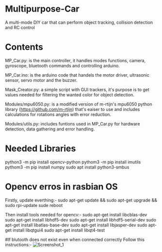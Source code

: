 # Multipurpose-Car
A multi-mode DIY car that can perform object tracking, collision detection and RC control

# Contents
MP_Car.py: is the main controller, it handles modes functions, camera, gyroscope, bluetooth commands and controlling arduino.

MP_Car.ino: is the arduino code that handels the motor driver, ultrasonic sensor, servo motor and the buzzer.

Mask_Creator.py: a simple script with GUI trackers, it's purpose is to get values needed for filtering the wanted color for object detection.

Modules/mpu6050.py: is a modified version of m-rtijn's mpu6050 python library (https://github.com/m-rtijn) that's eaiser to use and includes calculations for rotations angles with error reduction.

Modules/utils.py: includes funtions used in MP_Car.py for hardware detection, data gathering and error handling.

# Needed Libraries
python3 -m pip install opencv-python
pythom3 -m pip install imutils
pythom3 -m pip install numpy
sudo apt install python3-smbus

# Opencv erros in rasbian OS
Firstly, update everthing:-
sudo apt-get update && sudo apt-get upgrade && sudo rpi-update
sude reboot

Then install tools needed for opencv:-
sudo apt-get install libcblas-dev
sudo apt-get install libhdf5-dev
sudo apt-get install libhdf5-serial-dev
sudo apt-get install libatlas-base-dev
sudo apt-get install libjasper-dev 
sudo apt-get install libqtgui4 
sudo apt-get install libqt4-test

#If blutooth does not exist even when connected correctly
Follow this instructions:-
![Screenshot_1](https://user-images.githubusercontent.com/16827679/120731712-720d6480-c4e4-11eb-8628-7e06d255aa3c.png)
